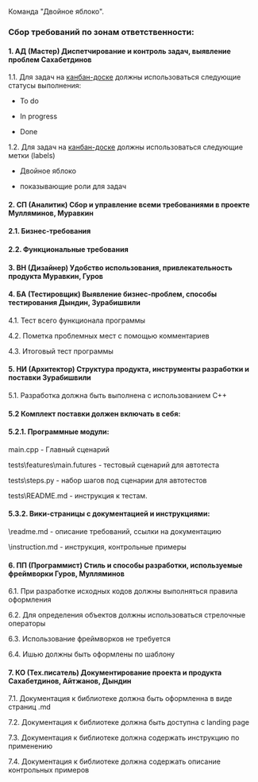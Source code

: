 Команда "Двойное яблоко".

### Сбор требований по зонам ответственности:
#### 1. АД (Мастер)	Диспетчирование и контроль задач, выявление проблем	Сахабетдинов
1.1. Для задач на [канбан-доске](https://github.com/stankin/oop-stat/projects/2) должны использоваться следующие статусы выполнения:

- To do

- In progress

- Done

1.2. Для задач на [канбан-доске](https://github.com/stankin/oop-stat/projects/2) должны использоваться следующие метки (labels)

- Двойное яблоко

- показывающие роли для задач

#### 2. СП (Аналитик)	Сбор и управление всеми требованиями в проекте	Мулляминов, Муравкин

#### 2.1. Бизнес-требования

#### 2.2. Функциональные требования

#### 3. ВН (Дизайнер)	Удобство использования, привлекательность продукта	Муравкин, Гуров

#### 4. БА (Тестировщик)	Выявление бизнес-проблем, способы тестирования	Дындин, Зурабишвили
4.1. Тест всего функционала программы

4.2. Пометка проблемных мест с помощью комментариев

4.3. Итоговый тест программы

#### 5. НИ (Архитектор)	Структура продукта, инструменты разработки и поставки	Зурабишвили


5.1. Разработка должна быть выполнена с использованием C++


#### 5.2 Комплект поставки должен включать в себя:

#### 5.2.1. Программные модули:

main.cpp - Главный сценарий

tests\features\main.futures - тестовый сценарий для автотеста

tests\steps.py - набор шагов под сценарии для автотестов

tests\README.md - инструкция к тестам.

#### 5.3.2. Вики-страницы с документацией и инструкциями:

\readme.md - описание требований, ссылки на документацию

\instruction.md - инструкция, контрольные примеры

#### 6. ПП (Программист)	Стиль и способы разработки, используемые фреймворки	Гуров, Мулляминов

6.1. При разработке исходных кодов должны выполняться правила оформления

6.2. Для определения объектов должны использоваться стрелочные операторы

6.3. Использование фреймворков не требуется

6.4. Ишью должны быть оформлены по шаблону

#### 7. КО (Тех.писатель)	Документирование проекта и продукта	Сахабетдинов, Айтжанов, Дындин

7.1. Документация к библиотеке должна быть оформленна в виде страниц .md

7.2. Документация к библиотеке должна быть доступна с landing page

7.3. Документация к библиотеке должна содержать инструкцию по применению

7.4. Документация к библиотеке должна содержать описание контрольных примеров
